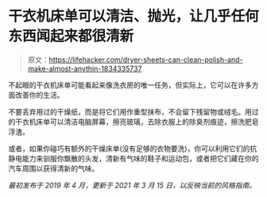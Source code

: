 # 干衣机床单可以清洁、抛光，让几乎任何东西闻起来都很清新

> 原文：<https://lifehacker.com/dryer-sheets-can-clean-polish-and-make-almost-anythin-1834335737>

不起眼的干衣机床单可能看起来像洗衣房的唯一任务，但实际上，它可以在许多方面改善你的生活。

不要丢弃用过的干燥纸，而是将它们用作重型抹布，不会留下残留物或绒毛。用过的干衣机床单可以清洁电脑屏幕，擦亮玻璃，去除衣服上的除臭剂痕迹，擦洗肥皂浮渣。

或者，如果你碰巧有额外的干燥床单(没有足够的衣物要洗)，你可以利用它们的抗静电能力来驯服你飘散的头发，清新有气味的鞋子和运动包，或者把它们藏在你的汽车周围以获得清新的气味。

*最初发布于 2019 年 4 月，更新于 2021 年 3 月 15 日，以反映当前的风格指南。*